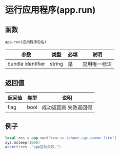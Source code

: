# 运行应用程序(app.run)

## 函数

```
app.run(应用程序包名)
```

| 参数                | 类型     | 必填 | 说明     |
| ----------------- | ------ | -- | ------ |
| bundle identifier | string | 是  | 应用唯一标识 |

## 返回值

| 返回值  | 类型   | 说明          |
| ---- | ---- | ----------- |
| flag | bool | 成功返回真 失败返回假 |

## 例子

```lua
local res = app.run("com.ss.iphone.ugc.aweme.lite")
sys.msleep(1000)
assert(res ,"app启动失败.")
```

